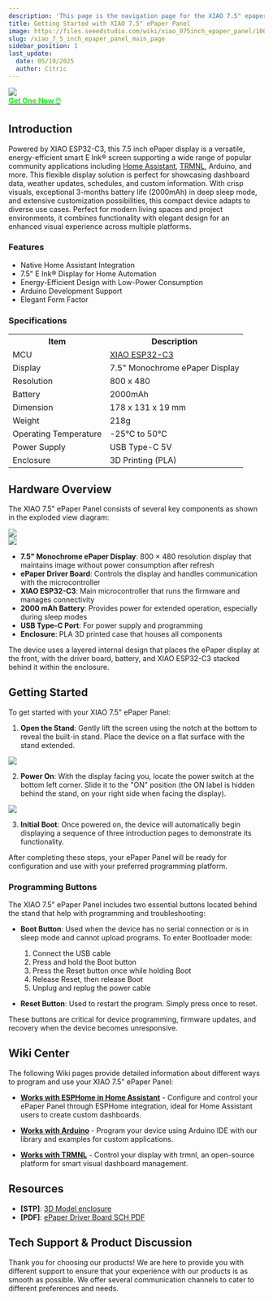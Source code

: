 ```yaml
---
description: 'This page is the navigation page for the XIAO 7.5" epaper panel.'
title: Getting Started with XIAO 7.5" ePaper Panel
image: https://files.seeedstudio.com/wiki/xiao_075inch_epaper_panel/100.webp
slug: /xiao_7_5_inch_epaper_panel_main_page
sidebar_position: 1
last_update:
  date: 05/19/2025
  author: Citric
---
```


<div style={{textAlign:'center'}}><img src="https://files.seeedstudio.com/wiki/xiao_075inch_epaper_panel/100.jpg" style={{width:700, height:'auto'}}/></div>

<div class="get_one_now_container" style={{textAlign: 'center'}}>
    <a class="get_one_now_item" href="https://www.seeedstudio.com/XIAO-7-5-ePaper-Panel-p-6416.html"><strong><span><font color={'FFFFFF'} size={"4"}> Get One Now 🖱️</font></span></strong>
    </a>
</div>

## Introduction

Powered by XIAO ESP32-C3, this 7.5 inch ePaper display is a versatile, energy-efficient smart E Ink® screen supporting a wide range of popular community applications including [Home Assistant](https://www.home-assistant.io/), [TRMNL](https://trmnl.app/), Arduino, and more. This flexible display solution is perfect for showcasing dashboard data, weather updates, schedules, and custom information. With crisp visuals, exceptional 3-months battery life (2000mAh) in deep sleep mode, and extensive customization possibilities, this compact device adapts to diverse use cases. Perfect for modern living spaces and project environments, it combines functionality with elegant design for an enhanced visual experience across multiple platforms.

### Features

- Native Home Assistant Integration
- 7.5" E Ink® Display for Home Automation
- Energy-Efficient Design with Low-Power Consumption
- Arduino Development Support
- Elegant Form Factor


### Specifications

<div class="table-center">
	<table align="center">
		<tr>
			<th>Item</th>
			<th>Description</th>
		</tr>
		<tr>
			<td>MCU</td>
			<td><a href="https://wiki.seeedstudio.com/XIAO_ESP32C3_Getting_Started/">XIAO ESP32-C3</a></td>
		</tr>
		<tr>
			<td>Display</td>
			<td>7.5" Monochrome ePaper Display</td>
		</tr>
		<tr>
			<td>Resolution</td>
			<td>800 x 480</td>
		</tr>
		<tr>
			<td>Battery</td>
			<td>2000mAh</td>
		</tr>
		<tr>
			<td>Dimension</td>
			<td>178 x 131 x 19 mm</td>
		</tr>
		<tr>
			<td>Weight</td>
			<td>218g</td>
		</tr>
		<tr>
			<td>Operating Temperature</td>
			<td>-25°C to 50°C</td>
		</tr>
		<tr>
			<td>Power Supply</td>
			<td>USB Type-C 5V</td>
		</tr>
        <tr>
            <td>Enclosure</td>
            <td>3D Printing (PLA)</td>
        </tr>
	</table>
</div>

## Hardware Overview

The XIAO 7.5" ePaper Panel consists of several key components as shown in the exploded view diagram:


<div style={{textAlign:'center'}}><img src="https://files.seeedstudio.com/wiki/xiao_075inch_epaper_panel/207.jpg" style={{width:800, height:'auto'}}/></div>


<div style={{textAlign:'center'}}><img src="https://files.seeedstudio.com/wiki/xiao_075inch_epaper_panel/208.jpg" style={{width:800, height:'auto'}}/></div>

- **7.5" Monochrome ePaper Display**: 800 × 480 resolution display that maintains image without power consumption after refresh
- **ePaper Driver Board**: Controls the display and handles communication with the microcontroller
- **XIAO ESP32-C3**: Main microcontroller that runs the firmware and manages connectivity
- **2000 mAh Battery**: Provides power for extended operation, especially during sleep modes
- **USB Type-C Port**: For power supply and programming
- **Enclosure**: PLA 3D printed case that houses all components

The device uses a layered internal design that places the ePaper display at the front, with the driver board, battery, and XIAO ESP32-C3 stacked behind it within the enclosure.

## Getting Started

To get started with your XIAO 7.5" ePaper Panel:

1. **Open the Stand**: Gently lift the screen using the notch at the bottom to reveal the built-in stand. Place the device on a flat surface with the stand extended.

<div style={{textAlign:'center'}}><img src="https://files.seeedstudio.com/wiki/xiao_075inch_epaper_panel/206.gif" style={{width:500, height:'auto'}}/></div>

2. **Power On**: With the display facing you, locate the power switch at the bottom left corner. Slide it to the "ON" position (the ON label is hidden behind the stand, on your right side when facing the display).

<div style={{textAlign:'center'}}><img src="https://files.seeedstudio.com/wiki/xiao_075inch_epaper_panel/205.jpg" style={{width:600, height:'auto'}}/></div>

3. **Initial Boot**: Once powered on, the device will automatically begin displaying a sequence of three introduction pages to demonstrate its functionality.

After completing these steps, your ePaper Panel will be ready for configuration and use with your preferred programming platform.

### Programming Buttons

The XIAO 7.5" ePaper Panel includes two essential buttons located behind the stand that help with programming and troubleshooting:

- **Boot Button**: Used when the device has no serial connection or is in sleep mode and cannot upload programs. To enter Bootloader mode:
  1. Connect the USB cable
  2. Press and hold the Boot button
  3. Press the Reset button once while holding Boot
  4. Release Reset, then release Boot
  5. Unplug and replug the power cable
    
- **Reset Button**: Used to restart the program. Simply press once to reset.

These buttons are critical for device programming, firmware updates, and recovery when the device becomes unresponsive.

## Wiki Center

The following Wiki pages provide detailed information about different ways to program and use your XIAO 7.5" ePaper Panel:

* [**Works with ESPHome in Home Assistant**](https://wiki.seeedstudio.com/xiao_075inch_epaper_panel) - Configure and control your ePaper Panel through ESPHome integration, ideal for Home Assistant users to create custom dashboards.

* [**Works with Arduino**](https://wiki.seeedstudio.com/xiao_075inch_epaper_panel_arduino) - Program your device using Arduino IDE with our library and examples for custom applications.

* [**Works with TRMNL**](https://wiki.seeedstudio.com/xiao_7_5_inch_epaper_panel_with_trmnl) - Control your display with trmnl, an open-source platform for smart visual dashboard management.

## Resources

- **[STP]**: [3D Model enclosure](https://files.seeedstudio.com/wiki/xiao_075inch_epaper_panel/3D_model.zip)
- **[PDF]**: [ePaper Driver Board SCH PDF](https://files.seeedstudio.com/wiki/xiao_075inch_epaper_panel/ePaper_Driver_Board.pdf)


## Tech Support & Product Discussion

Thank you for choosing our products! We are here to provide you with different support to ensure that your experience with our products is as smooth as possible. We offer several communication channels to cater to different preferences and needs.

<div class="table-center">
  <div class="button_tech_support_container">
  <a href="https://forum.seeedstudio.com/" class="button_forum"></a> 
  <a href="https://www.seeedstudio.com/contacts" class="button_email"></a>
  </div>

  <div class="button_tech_support_container">
  <a href="https://discord.gg/eWkprNDMU7" class="button_discord"></a> 
  <a href="https://github.com/Seeed-Studio/wiki-documents/discussions/69" class="button_discussion"></a>
  </div>
</div>




